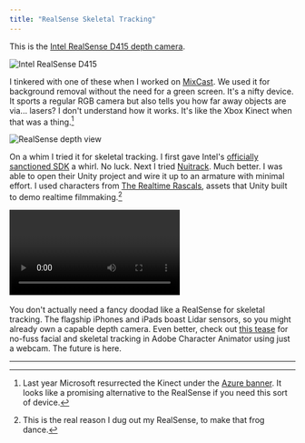 ```yaml
---
title: "RealSense Skeletal Tracking"
---
```


This is the [Intel RealSense D415 depth camera](https://www.intelrealsense.com/depth-camera-d415/).

<img alt="Intel RealSense D415" srcset="/images/realsense-d415.jpg 1x, /images/realsense-d415@2x.jpg 2x" src="/images/realsense-d415.jpg">

I tinkered with one of these when I worked on [MixCast](https://mixcast.me). We used it for background removal without the need for a green screen. It's a nifty device. It sports a regular RGB camera but also tells you how far away objects are via... lasers? I don't understand how it works. It's like the Xbox Kinect when that was a thing.[^1]

<img alt="RealSense depth view" srcset="/images/realsense-depth-view.png 1x, /images/realsense-depth-view@2x.png 2x" src="/images/realsense-depth-view.png">

On a whim I tried it for skeletal tracking. I first gave Intel's [officially sanctioned SDK](https://www.intelrealsense.com/skeleton-tracking/) a whirl. No luck. Next I tried [Nuitrack](https://nuitrack.com). Much better. I was able to open their Unity project and wire it up to an armature with minimal effort. I used characters from [The Realtime Rascals](https://assetstore.unity.com/packages/3d/the-realtime-rascals-191779), assets that Unity built to demo realtime filmmaking.[^2]

<video controls src="/videos/skeletal-tracking.mp4"></video>

You don't actually need a fancy doodad like a RealSense for skeletal tracking. The flagship iPhones and iPads boast Lidar sensors, so you might already own a capable depth camera. Even better, check out [this tease](https://www.linkedin.com/posts/okaysamurai_characteranimator-activity-6797534218470744064-G-cF) for no-fuss facial and skeletal tracking in Adobe Character Animator using just a webcam. The future is here.

---

[^1]: Last year Microsoft resurrected the Kinect under the [Azure banner](https://azure.microsoft.com/en-ca/services/kinect-dk/). It looks like a promising alternative to the RealSense if you need this sort of device.

[^2]: This is the real reason I dug out my RealSense, to make that frog dance.
